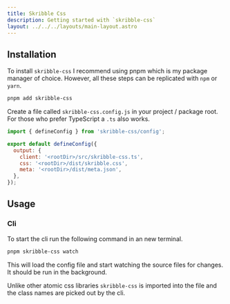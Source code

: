 ```yaml
---
title: Skribble Css
description: Getting started with `skribble-css`
layout: ../../../layouts/main-layout.astro
---
```


## Installation

To install `skribble-css` I recommend using pnpm which is my package manager of choice. However, all these steps can be replicated with `npm` or `yarn`.

```bash
pnpm add skribble-css
```

Create a file called `skribble-css.config.js` in your project / package root. For those who prefer TypeScript a `.ts` also works.

```js
import { defineConfig } from 'skribble-css/config';

export default defineConfig({
  output: {
    client: '<rootDir>/src/skribble-css.ts',
    css: '<rootDir>/dist/skribble.css',
    meta: '<rootDir>/dist/meta.json',
  },
});
```

## Usage

### Cli

To start the cli run the following command in an new terminal.

```bash
pnpm skribble-css watch
```

This will load the config file and start watching the source files for changes. It should be run in the background.

Unlike other atomic css libraries `skribble-css` is imported into the file and the class names are picked out by the cli.
